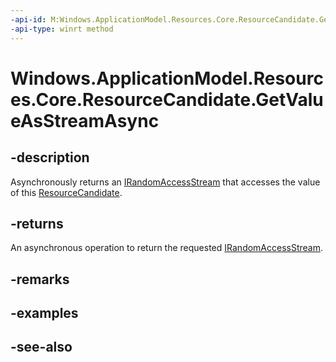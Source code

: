 ```yaml
---
-api-id: M:Windows.ApplicationModel.Resources.Core.ResourceCandidate.GetValueAsStreamAsync
-api-type: winrt method
---
```


<!-- Method syntax
public Windows.Foundation.IAsyncOperation<Windows.Storage.Streams.IRandomAccessStream> GetValueAsStreamAsync()
-->

# Windows.ApplicationModel.Resources.Core.ResourceCandidate.GetValueAsStreamAsync

## -description
Asynchronously returns an [IRandomAccessStream](https://msdn.microsoft.com/library/d2eceb3d-d13e-44c1-bfe2-1aa57f7432c6) that accesses the value of this [ResourceCandidate](resourcecandidate.md).

## -returns
An asynchronous operation to return the requested [IRandomAccessStream](https://msdn.microsoft.com/library/d2eceb3d-d13e-44c1-bfe2-1aa57f7432c6).

## -remarks

## -examples

## -see-also
